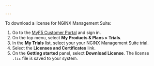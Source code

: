 ```yaml
---

---
```


To download a license for NGINX Management Suite:

1. Go to the [MyF5 Customer Portal](https://account.f5.com/myf5) and sign in.
1. On the top menu, select **My Products & Plans > Trials**.
1. In the **My Trials** list, select your your NGINX Management Suite trial.
1. Select the **Licenses and Certificates** link.
1. On the **Getting started** panel, select **Download License**. The license `.lic` file is saved to your system.
